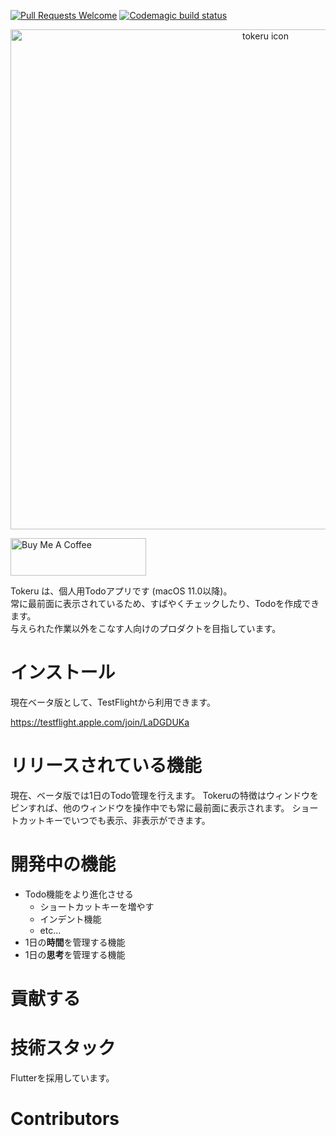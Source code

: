 [![Pull Requests Welcome](https://img.shields.io/badge/PRs-welcome-brightgreen.svg?style=flat)](http://makeapullrequest.com)
[![Codemagic build status](https://api.codemagic.io/apps/65d834ac3786568a8b6ef02e/65d83d4548306436129e0db1/status_badge.svg)](https://codemagic.io/apps/65d834ac3786568a8b6ef02e/65d83d4548306436129e0db1/latest_build)

<p align="center">
  <img src="https://github.com/tinp-lab/tokeru/assets/30540418/64db0860-14aa-4a6d-b834-ecfa9589c0d5" alt="tokeru icon" width="800" />
</p>

<a href="https://www.buymeacoffee.com/imasirooo" target="_blank"><img src="https://cdn.buymeacoffee.com/buttons/v2/default-yellow.png" alt="Buy Me A Coffee" style="height: 60px !important;width: 217px !important;" ></a>

Tokeru は、個人用Todoアプリです (macOS 11.0以降)。  
常に最前面に表示されているため、すばやくチェックしたり、Todoを作成できます。  
与えられた作業以外をこなす人向けのプロダクトを目指しています。

# インストール

現在ベータ版として、TestFlightから利用できます。

https://testflight.apple.com/join/LaDGDUKa

# リリースされている機能

現在、ベータ版では1日のTodo管理を行えます。
Tokeruの特徴はウィンドウをピンすれば、他のウィンドウを操作中でも常に最前面に表示されます。
ショートカットキーでいつでも表示、非表示ができます。

# 開発中の機能

- Todo機能をより進化させる
  - ショートカットキーを増やす
  - インデント機能
  - etc...
- 1日の**時間**を管理する機能
- 1日の**思考**を管理する機能

# 貢献する
  

# 技術スタック

Flutterを採用しています。

# Contributors


